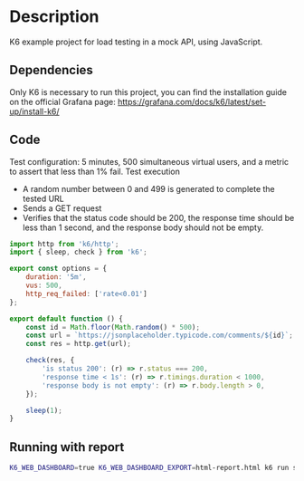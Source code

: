 # Description

K6 example project for load testing in a mock API, using JavaScript.

## Dependencies

Only K6 is necessary to run this project, you can find the installation guide on the official Grafana page: https://grafana.com/docs/k6/latest/set-up/install-k6/

## Code

Test configuration: 5 minutes, 500 simultaneous virtual users, and a metric to assert that less than 1% fail.
Test execution
 - A random number between 0 and 499 is generated to complete the tested URL
 - Sends a GET request
 - Verifies that the status code should be 200, the response time should be less than 1 second, and the response body should not be empty.

```javascript
import http from 'k6/http';
import { sleep, check } from 'k6';

export const options = {
    duration: '5m',
    vus: 500,
    http_req_failed: ['rate<0.01']
};

export default function () {
    const id = Math.floor(Math.random() * 500);
    const url = `https://jsonplaceholder.typicode.com/comments/${id}`;
    const res = http.get(url);

    check(res, {
        'is status 200': (r) => r.status === 200,
        'response time < 1s': (r) => r.timings.duration < 1000,
        'response body is not empty': (r) => r.body.length > 0,
    });

    sleep(1);
}
```

## Running with report

```bash
K6_WEB_DASHBOARD=true K6_WEB_DASHBOARD_EXPORT=html-report.html k6 run script.js --out json=report.json
```

